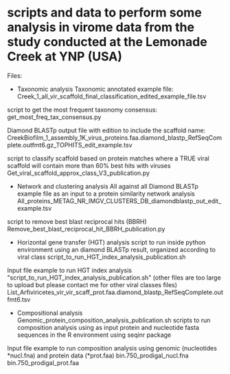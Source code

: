 # scripts and data to perform some analysis in virome data from the study conducted at the Lemonade Creek at YNP (USA)

Files:

- Taxonomic analysis
Taxonomic annotated example file: Creek_1_all_vir_scaffold_final_classification_edited_example_file.tsv

script to get the most frequent taxonomy consensus: get_most_freq_tax_consensus.py

Diamond BLASTp output file with edition to include the scaffold name: CreekBiofilm_1_assembly_1K_virus_proteins.faa.diamond_blastp_RefSeqComplete.outfmt6.gz_TOPHITS_edit_example.tsv

script to classify scaffold based on protein matches where a TRUE viral scaffold will contain more than 60% best hits with viruses
Get_viral_scaffold_approx_class_V3_publication.py

- Network and clustering analysis
All against all Diamond BLASTp example file as an input to a protein similarity network analysis
All_proteins_METAG_NR_IMGV_CLUSTERS_DB_diamondblastp_out_edit_example.tsv

script to remove best blast reciprocal hits (BBRH)
Remove_best_blast_reciprocal_hit_BBRH_publication.py

- Horizontal gene transfer (HGT) analysis
script to run inside python environment using an diamond BLASTp result, organized according to viral class
script_to_run_HGT_index_analysis_publication.sh

Input file example to run HGT index analysis "script_to_run_HGT_index_analysis_publication.sh" (other files are too large to upload but please contact me for other viral classes files)
List_Arfiviricetes_vir_vir_scaff_prot.faa.diamond_blastp_RefSeqComplete.outfmt6.tsv

- Compositional analysis
Genomic_protein_composition_analysis_publication.sh
scripts to run composition analysis using as input protein and nucleotide fasta sequences in the R environment using seqinr package

Input file example to run composition analysis using genomic (nucleotides *nucl.fna) and protein data (*prot.faa)
bin.750_prodigal_nucl.fna
bin.750_prodigal_prot.faa




